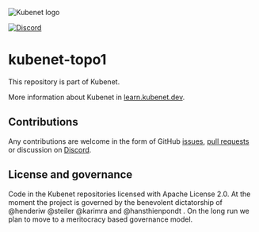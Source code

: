 ![Kubenet logo](https://learn.kubenet.dev/assets/logos/Kubenet-logo-transparent-withname-100x123.png)

[![Discord](https://img.shields.io/discord/860500297297821756?style=flat-square&label=discord&logo=discord&color=00c9ff&labelColor=bec8d2)](https://discord.gg/fH35bmcTU9)

# kubenet-topo1

This repository is part of Kubenet.

More information about Kubenet in [learn.kubenet.dev](https://learn.kubenet.dev/).

## Contributions

Any contributions are welcome in the form of GitHub [issues](https://github.com/kubenet-dev/kubenetctl/issues),
[pull requests](https://github.com/kubenet-dev/kubenetctl/pulls) or discussion on
[Discord](https://discord.gg/fH35bmcTU9).

## License and governance

Code in the Kubenet repositories licensed with Apache License 2.0. At the moment the project is governed by the benevolent dictatorship of @henderiw @steiler @karimra and @hansthienpondt . On the long run we plan to move to a meritocracy based governance model.
